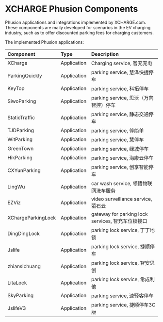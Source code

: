# XCHARGE Phusion Components
Phusion applications and integrations implemented by XCHARGE.com. These components are maily developed for scenarios in the EV charging industry, such as to offer discounted parking fees for charging customers.

The implemented Phusion applications:

| **Component**      | **Type** | **Description**                            |
|:-------------------|:-----|:-------------------------------------------|
| XCharge            | Application | Charging service, 智充充电                     |
| ParkingQuickly     | Application | parking service, 慧泽快捷停车                    |
| KeyTop             | Application | parking service, 科拓停车                      |
| SiwoParking        | Application | parking service, 思沃（万向智控）停车                |
| StaticTraffic      | Application | parking service, 静态交通停车                    |
| TJDParking         | Application | parking service, 停简单                       |
| WitParking         | Application | parking service, 慧停车                       |
| GreenTown          | Application | parking service, 绿城停车                      |
| HikParking         | Application | parking service, 海康云停车                     |
| CXYunParking       | Application | parking service, 创享智能停车                    |
| LingWu             | Application | car wash service, 领悟物联网洗车服务                |
| EZViz              | Application | video surveillance service, 萤石云            |
| XChargeParkingLock | Application | gateway for parking lock services, 智充车位锁接口 |
| DingDingLock       | Application | parking lock service, 丁丁地锁                 |
| Jslife             | Application | parking lock service, 捷顺停车                 |
| zhiansichuang      | Application | parking lock service, 智安思创                 |
| LitaLock           | Application | parking lock service, 常成利他                 |
| SkyParking         | Application | parking service, 速驿客停车                 |
| JslifeV3           | Application | parking service, 捷顺停车3C版                 |